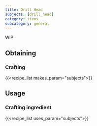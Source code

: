 ```yaml
---
title: Drill Head
subjects: [drill_head]
category: items
subcategory: general
---
```


WIP

Obtaining
---------

### Crafting
{{<recipe_list makes_param="subjects">}}

Usage
-----

### Crafting ingredient
{{<recipe_list uses_param="subjects">}}